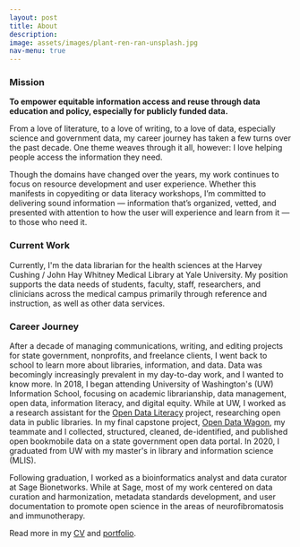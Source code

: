 ```yaml
---
layout: post
title: About
description: 
image: assets/images/plant-ren-ran-unsplash.jpg
nav-menu: true
---
```


<h3>Mission</h3>

<b>To empower equitable information access and reuse through data education and policy, especially for publicly funded data.</b>

From a love of literature, to a love of writing, to a love of data, especially science and government data, my career journey has taken a few turns over the past decade. One theme weaves through it all, however: I love helping people access the information they need. 

Though the domains have changed over the years, my work continues to focus on resource development and user experience. Whether this manifests in copyediting or data literacy workshops, I’m committed to delivering sound information — information that’s organized, vetted, and presented with attention to how the user will experience and learn from it — to those who need it. 

<h3>Current Work</h3>

Currently, I'm the data librarian for the health sciences at the Harvey Cushing / John Hay Whitney Medical Library at Yale University. My position supports the data needs of students, faculty, staff, researchers, and clinicians across the medical campus primarily through reference and instruction, as well as other data services. 

<h3>Career Journey</h3>

After a decade of managing communications, writing, and editing projects for state government, nonprofits, and freelance clients, I went back to school to learn more about libraries, information, and data. Data was becomingly increasingly prevalent in my day-to-day work, and I wanted to know more. In 2018, I began attending University of Washington's (UW) Information School, focusing on academic librarianship, data management, open data, information literacy, and digital equity. While at UW, I worked as a research assistant for the <a href="http://odl.ischool.uw.edu/">Open Data Literacy</a> project, researching open data in public libraries. In my final capstone project, <a href="https://opendatawagon.github.io/">Open Data Wagon</a>, my teammate and I collected, structured, cleaned, de-identified, and published open bookmobile data on a state government open data portal. In 2020, I graduated from UW with my master's in library and information science (MLIS).

Following graduation, I worked as a bioinformatics analyst and data curator at Sage Bionetworks. While at Sage, most of my work centered on data curation and harmonization, metadata standards development, and user documentation to promote open science in the areas of neurofibromatosis and immunotherapy. 

Read more in my <a href="https://www.kaitlinthrogmorton.com/cv.html">CV</a> and <a href="https://www.kaitlinthrogmorton.com/portfolio.html">portfolio</a>.
